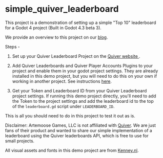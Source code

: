 # simple_quiver_leaderboard
This project is a demonstration of setting up a simple "Top 10" leaderboard for a Godot 4 project (Built in Godot 4.3 beta 3). 

We provide an overview to this project on our [blog](https://open.substack.com/pub/artemoosegames/p/make-a-public-leaderboard-in-godot). 

Steps -

1. Set up your Quiver Leaderboard Project on the [Quiver website
](https://quiver.dev/leaderboards/).

2. Add Quiver Leaderboards and Quiver Player Accounts Plugins to your project and enable them in your godot project settings. They are already installed in this demo project, but you will need to do this on your own if working in another project. See instructions [here](https://github.com/quiver-dev/quiver-leaderboards-godot-plugin?tab=readme-ov-file#quiver-leaderboards). 

3. Get your Token and Leaderboard ID from your Quiver Leaderboard project settings. If running this demo project directly, you'll need to add the Token to the project settings and add the leaderboard id to the top of the `leaderboard.gd` script under `LEADERBOARD_ID`.

This is all you should need to do in this project to test it out as is. 

Disclaimer: Artemoose Games, LLC is not affiliated with [Quiver](https://quiver.dev/). We are just fans of their product and wanted to share our simple implementation of a leaderboard using the Quiver leaderboards API, which is free to use for small projects. 

All visual assets and fonts in this demo project are from [Kenney.nl](https://kenney.nl/assets/ui-pack).